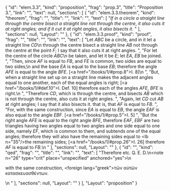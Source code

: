 {
  "id": "elem.3.3",
  "kind": "proposition",
  "frag": "prop.3",
  "title": "Proposition 3.",
  "link": "",
  "text": null,
  "sections": [
    {
      "id": "elem.3.3.theorem",
      "kind": "theorem",
      "frag": "",
      "title": "",
      "link": "",
      "text": [
        "<var>If in a circle a straight line through the centre bisect a straight line not through the centre</var>, <var>it also cuts it at right angles; and if it cut it at right angles</var>, <var>it also bisects it</var>. "
      ],
      "sections": null,
      "Layout": ""
    },
    {
      "id": "elem.3.3.proof",
      "kind": "proof",
      "frag": "",
      "title": "",
      "link": "",
      "text": [
        "Let <var>ABC</var> be a circle, and in it let a straight line <var>CD</var>\n       through the centre bisect a straight line <var>AB</var> not through the centre at the point <var>F</var>;  I say that it also cuts it at right angles. ",
        "For let the centre of the circle <var>ABC</var>\n       be taken, and let it be <var>E</var>; let <var>EA</var>, <var>EB</var> be joined. ",
        "Then, since <var>AF</var> is equal to <var>FB</var>, and <var>FE</var> is common, two sides are equal to two sides;\n       and the base <var>EA</var> is equal to the base <var>EB</var>; therefore the angle <var>AFE</var> is equal to the angle <var>BFE</var>. [<a href=\"/books/1/#prop.8\">I. 8</a>]\n      ",
        "But, when a straight line set up on a straight line makes the adjacent angles equal to one another, each of the equal angles is right; [<a href=\"/books/1/#def.10\">I. Def. 10</a>] therefore each of the angles <var>AFE</var>, <var>BFE</var> is right.\n      ",
        "Therefore <var>CD</var>, which is through the centre, and bisects <var>AB</var> which is not through the centre, also cuts it at right angles. ",
        "Again, let <var>CD</var> cut <var>AB</var> at right angles; I say that it also bisects it. that is, that <var>AF</var> is equal to <var>FB</var>. ",
        "For, with the same construction, since <var>EA</var> is equal to <var>EB</var>, the angle <var>EAF</var> is also equal to the angle <var>EBF</var>. [<a href=\"/books/1/#prop.5\">I. 5</a>] ",
        "But the right angle <var>AFE</var> is equal to the right angle <var>BFE</var>, therefore <var>EAF</var>, <var>EBF</var> are two triangles having two angles equal to two angles and one side equal to one side, namely <var>EF</var>, which is common to them, and subtends one of the equal angles; therefore they will also have the remaining sides equal to <lb n=\"35\"/>the remaining sides; [<a href=\"/books/1/#prop.26\">I. 26</a>] therefore <var>AF</var> is equal to <var>FB</var>.\n      "
      ],
      "sections": null,
      "Layout": ""
    },
    {
      "id": "",
      "kind": "qed",
      "frag": "",
      "title": "",
      "link": "",
      "text": [
        "Therefore etc. Q. E. D.\n<note n=\"26\" type=\"crit\" place=\"unspecified\" anchored=\"yes\">\n        <p>with the same construction, <foreign lang=\"greek\">τῶν αὐτῶν κατασκευασθέντων</foreign>.</p>\n       </note>"
      ],
      "sections": null,
      "Layout": ""
    }
  ],
  "Layout": "proposition"
}
